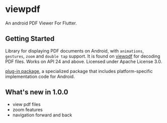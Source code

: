 # viewpdf

An android PDF Viewer For Flutter.

## Getting Started

Library for displaying PDF documents on Android, with `animations`, `gestures`, `zoom` and `double tap` support.
It is found on [viewpdf](https://github.com/droidspec/ViewPdf) for decoding PDF files. Works on API 24 and above.
Licensed under Apache License 3.0.

[plug-in package](https://github.com/droidspec/ViewPdf),
a specialized package that includes platform-specific implementation code for
Android.

## What's new in 1.0.0
* view pdf files
* zoom features
* navigation forward and back

